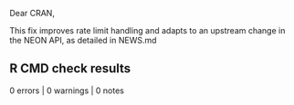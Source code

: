 Dear CRAN,

This fix improves rate limit handling and adapts to an upstream 
change in the NEON API, as detailed in NEWS.md


## R CMD check results

0 errors | 0 warnings | 0 notes

